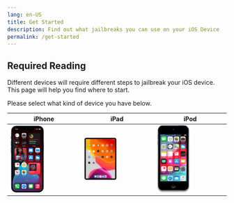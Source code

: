 ```yaml
---
lang: en-US
title: Get Started
description: Find out what jailbreaks you can use on your iOS Device
permalink: /get-started
---
```


## Required Reading

Different devices will require different steps to jailbreak your iOS device. This page will help you find where to start.

Please select what kind of device you have below.

<table>
  <colgroup><col width="33%"><col width="33%"><col width="33%"></colgroup>
  <thead>
    <tr>
      <th>iPhone</th>
      <th>iPad</th>
      <th>iPod</th>
    </tr>
  </thead>
  <tbody>
    <tr>
      <td><a href="iphone/"><img src="/assets/images/iphone12pro.png" alt="iPhone" width="50%"></a></td>
      <td><a href="ipad/"><img src="/assets/images/iPad8,9.png" alt="iPad" width="50%"></a></td>
      <td><a href="ipod/"><img src="/assets/images/iPod9,1.png" alt="iPod" width="50%"></a></td>
    </tr>
  </tbody>
</table>
